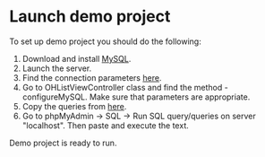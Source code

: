 # Launch demo project
To set up demo project you should do the following:
1. Download and install [MySQL](https://dev.mysql.com/downloads/mysql/).
2. Launch the server. 
3. Find the connection parameters [here](http://localhost/MAMP/?language=English).
4. Go to OHListViewController class and find the method -configureMySQL. Make sure that parameters are appropriate.
5. Copy the queries from [here](https://github.com/oleghnidets/OHMySQL/blob/master/tasks_SQL_Table). 
5. Go to phpMyAdmin -> SQL -> Run SQL query/queries on server "localhost". Then paste and execute the text.

Demo project is ready to run. 
